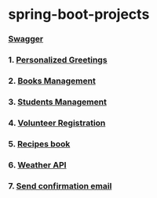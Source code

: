 # spring-boot-projects

### <a href=http://localhost:8080/swagger-ui.html> Swagger </a>  

### 1. <a href=https://github.com/d-david8/spring-boot-projects/blob/main/src/main/java/ro/ddavid8/springbootprojects/personalizedgreetings/README.md> Personalized Greetings </a>

### 2. <a href=https://github.com/d-david8/spring-boot-projects/blob/main/src/main/java/ro/ddavid8/springbootprojects/booksmanagement/README.md>Books Management</a>

### 3. <a href=https://github.com/d-david8/spring-boot-projects/blob/main/src/main/java/ro/ddavid8/springbootprojects/studentsmanagement/README.md> Students Management</a>

### 4. <a href=https://github.com/d-david8/spring-boot-projects/blob/main/src/main/java/ro/ddavid8/springbootprojects/volunteerregistration/README.md> Volunteer Registration</a>

### 5. <a href=https://github.com/d-david8/spring-boot-projects/blob/main/src/main/java/ro/ddavid8/springbootprojects/recipesbook/README.md> Recipes book</a>

### 6. <a href=https://github.com/d-david8/spring-boot-projects/blob/main/src/main/java/ro/ddavid8/springbootprojects/weatherapi/README.md> Weather API</a>

### 7. <a href=https://github.com/d-david8/spring-boot-projects/blob/main/src/main/java/ro/ddavid8/springbootprojects/sendemail/README.md> Send confirmation email</a>